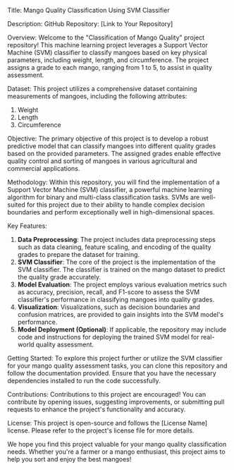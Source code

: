 Title: Mango Quality Classification Using SVM Classifier

Description:
GitHub Repository: [Link to Your Repository]

Overview:
Welcome to the "Classification of Mango Quality" project repository! This machine learning project leverages a Support Vector Machine (SVM) classifier to classify mangoes based on key physical parameters, including weight, length, and circumference. The project assigns a grade to each mango, ranging from 1 to 5, to assist in quality assessment.

Dataset:
This project utilizes a comprehensive dataset containing measurements of mangoes, including the following attributes:
1. Weight
2. Length
3. Circumference

Objective:
The primary objective of this project is to develop a robust predictive model that can classify mangoes into different quality grades based on the provided parameters. The assigned grades enable effective quality control and sorting of mangoes in various agricultural and commercial applications.

Methodology:
Within this repository, you will find the implementation of a Support Vector Machine (SVM) classifier, a powerful machine learning algorithm for binary and multi-class classification tasks. SVMs are well-suited for this project due to their ability to handle complex decision boundaries and perform exceptionally well in high-dimensional spaces.

Key Features:
1. **Data Preprocessing**: The project includes data preprocessing steps such as data cleaning, feature scaling, and encoding of the quality grades to prepare the dataset for training.
2. **SVM Classifier**: The core of the project is the implementation of the SVM classifier. The classifier is trained on the mango dataset to predict the quality grade accurately.
3. **Model Evaluation**: The project employs various evaluation metrics such as accuracy, precision, recall, and F1-score to assess the SVM classifier's performance in classifying mangoes into quality grades.
4. **Visualization**: Visualizations, such as decision boundaries and confusion matrices, are provided to gain insights into the SVM model's performance.
5. **Model Deployment (Optional)**: If applicable, the repository may include code and instructions for deploying the trained SVM model for real-world quality assessment.

Getting Started:
To explore this project further or utilize the SVM classifier for your mango quality assessment tasks, you can clone this repository and follow the documentation provided. Ensure that you have the necessary dependencies installed to run the code successfully.

Contributions:
Contributions to this project are encouraged! You can contribute by opening issues, suggesting improvements, or submitting pull requests to enhance the project's functionality and accuracy.

License:
This project is open-source and follows the [License Name] license. Please refer to the project's license file for more details.

We hope you find this project valuable for your mango quality classification needs. Whether you're a farmer or a mango enthusiast, this project aims to help you sort and enjoy the best mangoes!
